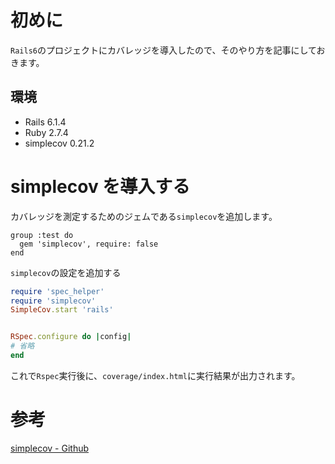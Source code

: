 <!--
title:   【Rails】Railsでカバレッジを計測する
tags:    Rails,Ruby,SimpleCov
id:      404725e23a5398dd921c
private: false
-->


# 初めに

`Rails6`のプロジェクトにカバレッジを導入したので、そのやり方を記事にしておきます。

## 環境

- Rails 6.1.4
- Ruby 2.7.4
- simplecov 0.21.2

# simplecov を導入する

カバレッジを測定するためのジェムである`simplecov`を追加します。

```ruby:Gemfile
group :test do
  gem 'simplecov', require: false
end
```

`simplecov`の設定を追加する

```ruby:spec/rails_helper.rb
require 'spec_helper'
require 'simplecov'
SimpleCov.start 'rails'


RSpec.configure do |config|
# 省略
end
```

これで`Rspec`実行後に、`coverage/index.html`に実行結果が出力されます。

# 参考

[simplecov - Github](https://github.com/simplecov-ruby/simplecov)